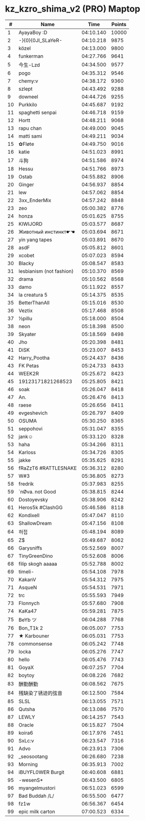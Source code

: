 # kz_kzro_shima_v2 (PRO) Maptop

|  # | Name | Time | Points |
|-------------- | -------------- | -------------- | -------------- | 
| 1 | AyayaBoy :D | 04:10.140 | 10000 | 
| 2 | -}{0}{0JI_SLaYeR- | 04:10.218 | 9875 | 
| 3 | közel | 04:13.000 | 9800 | 
| 4 | funkerman | 04:27.766 | 9641 | 
| 5 | 今生-Lzd | 04:34.500 | 9577 | 
| 6 | pogo | 04:35.312 | 9546 | 
| 7 | chemy:v | 04:38.172 | 9360 | 
| 8 | szlept | 04:43.492 | 9288 | 
| 9 | downeel | 04:44.726 | 9255 | 
| 10 | Purkkilo | 04:45.687 | 9192 | 
| 11 | spaghetti senpai | 04:46.718 | 9159 | 
| 12 | Hortt | 04:48.211 | 9068 | 
| 13 | rapu chan | 04:49.000 | 9045 | 
| 14 | matti sami | 04:49.211 | 9034 | 
| 15 | ✿Fløte | 04:49.750 | 9016 | 
| 16 | katie | 04:51.023 | 8991 | 
| 17 | 斗狗 | 04:51.586 | 8974 | 
| 18 | Hessu | 04:51.766 | 8973 | 
| 19 | Ostab | 04:55.882 | 8906 | 
| 20 | Ginger | 04:56.937 | 8854 | 
| 21 | lew | 04:57.062 | 8854 | 
| 22 | 3xx_EnderMix | 04:57.242 | 8848 | 
| 23 | zeo | 05:00.382 | 8776 | 
| 24 | honza | 05:01.625 | 8755 | 
| 25 | KIWIJORD | 05:03.577 | 8687 | 
| 26 | Животный инстинкт☛☚ | 05:03.694 | 8671 | 
| 27 | yin yang tapes | 05:03.891 | 8670 | 
| 28 | asdF | 05:05.812 | 8601 | 
| 29 | xcobet | 05:07.023 | 8594 | 
| 30 | Blacky | 05:08.547 | 8583 | 
| 31 | lesbianism (not fashion) | 05:10.370 | 8569 | 
| 32 | drama | 05:10.562 | 8568 | 
| 33 | damo | 05:11.922 | 8557 | 
| 34 | la creatura 5 | 05:14.375 | 8535 | 
| 35 | BetterThanAll | 05:15.016 | 8530 | 
| 36 | Veztix | 05:17.468 | 8508 | 
| 37 | ½pillu | 05:18.000 | 8504 | 
| 38 | neon | 05:18.398 | 8500 | 
| 39 | Skyater | 05:18.569 | 8498 | 
| 40 | Jho | 05:20.398 | 8481 | 
| 41 | DiSK | 05:23.007 | 8453 | 
| 42 | Harry_Pootha | 05:24.437 | 8436 | 
| 43 | FK Petas | 05:24.733 | 8433 | 
| 44 | WEEK2R | 05:25.672 | 8423 | 
| 45 | 19123171821268523 | 05:25.805 | 8421 | 
| 46 | soak | 05:26.047 | 8418 | 
| 47 | An. | 05:26.476 | 8413 | 
| 48 | raese | 05:26.656 | 8411 | 
| 49 | evgeshevich | 05:26.797 | 8409 | 
| 50 | OSUMA | 05:30.250 | 8365 | 
| 51 | seppohovi | 05:31.047 | 8355 | 
| 52 | jank☺ | 05:33.120 | 8328 | 
| 53 | haha | 05:34.266 | 8311 | 
| 54 | Karloss | 05:34.726 | 8305 | 
| 55 | jakke | 05:35.625 | 8291 | 
| 56 | fRaZzT6 #RATTLESNAKE | 05:36.312 | 8280 | 
| 57 | W#3 | 05:36.805 | 8273 | 
| 58 | fredrik | 05:37.983 | 8255 | 
| 59 | `nØva. not Good | 05:38.815 | 8244 | 
| 60 | Dostoyevsky | 05:38.906 | 8242 | 
| 61 | Heros5k #ClashGG | 05:46.586 | 8118 | 
| 62 | Kondixell | 05:47.047 | 8110 | 
| 63 | ShallowDream | 05:47.156 | 8108 | 
| 64 | 허접 | 05:48.194 | 8089 | 
| 65 | Z$ | 05:49.687 | 8062 | 
| 66 | Garysniffs | 05:52.569 | 8007 | 
| 67 | TinyGreenDino | 05:52.608 | 8006 | 
| 68 | filip skogh aaaaa | 05:52.788 | 8002 | 
| 69 | timeli- | 05:54.108 | 7978 | 
| 70 | KakanV | 05:54.312 | 7975 | 
| 71 | 󠀡󠀡⁧⁧AsqueN | 05:54.531 | 7971 | 
| 72 | trc | 05:55.593 | 7949 | 
| 73 | Flonnych | 05:57.680 | 7908 | 
| 74 | KaKa47 | 05:59.281 | 7875 | 
| 75 | BeYb ツ | 06:04.288 | 7768 | 
| 76 | Bon_T1k 2 | 06:05.007 | 7753 | 
| 77 | ★ Karbouner | 06:05.031 | 7753 | 
| 78 | commonsense | 06:05.242 | 7748 | 
| 79 | locka | 06:05.276 | 7747 | 
| 80 | hello | 06:05.476 | 7743 | 
| 81 | GoyaX | 06:07.257 | 7704 | 
| 82 | boytoy | 06:08.226 | 7682 | 
| 83 | 酬勤酬勤 | 06:08.562 | 7675 | 
| 84 | 残缺染了锈迹的弦音 | 06:12.500 | 7584 | 
| 85 | SLSL | 06:13.055 | 7571 | 
| 86 | Qutsha | 06:13.086 | 7570 | 
| 87 | LEWLY | 06:14.257 | 7543 | 
| 88 | Oracle | 06:15.827 | 7504 | 
| 89 | koira6 | 06:17.976 | 7451 | 
| 90 | SxLc:v | 06:23.547 | 7316 | 
| 91 | Advo | 06:23.913 | 7306 | 
| 92 | _seosootang | 06:26.680 | 7238 | 
| 93 | Morning | 06:35.913 | 7002 | 
| 94 | iBUYFL0WER Burgit | 06:40.608 | 6881 | 
| 95 | -wesenS* | 06:43.500 | 6805 | 
| 96 | myangelmustori | 06:51.023 | 6599 | 
| 97 | Bad Buddah /L/ | 06:55.500 | 6477 | 
| 98 | fz1w | 06:56.367 | 6454 | 
| 99 | epic milk carton | 07:00.523 | 6334 | 

